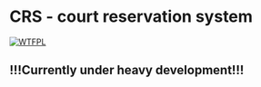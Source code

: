 # CRS - court reservation system

[![WTFPL](http://www.wtfpl.net/wp-content/uploads/2012/12/wtfpl-badge-4.png)](http://www.wtfpl.net/)

## !!!Currently under heavy development!!!
